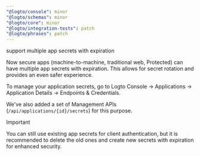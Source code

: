 ```yaml
---
"@logto/console": minor
"@logto/schemas": minor
"@logto/core": minor
"@logto/integration-tests": patch
"@logto/phrases": patch
---
```


support multiple app secrets with expiration

Now secure apps (machine-to-machine, traditional web, Protected) can have multiple app secrets with expiration. This allows for secret rotation and provides an even safer experience.

To manage your application secrets, go to Logto Console -> Applications -> Application Details -> Endpoints & Credentials.

We've also added a set of Management APIs (`/api/applications/{id}/secrets`) for this purpose.

> [!Important]
> You can still use existing app secrets for client authentication, but it is recommended to delete the old ones and create new secrets with expiration for enhanced security.
